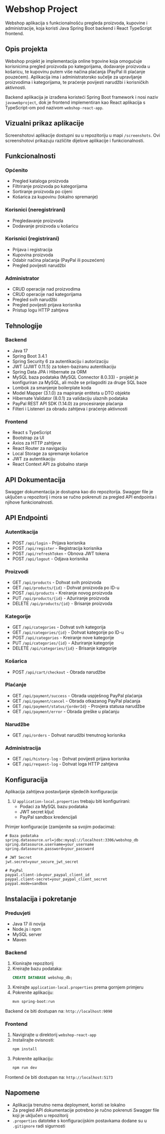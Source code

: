 # Webshop Project

Webshop aplikacija s funkcionalnošću pregleda proizvoda, kupovine i administracije, koja koristi Java Spring Boot backend i React TypeScript frontend.

## Opis projekta

Webshop projekt je implementacija online trgovine koja omogućuje korisnicima pregled proizvoda po kategorijama, dodavanje proizvoda u košaricu, te kupovinu putem više načina plaćanja (PayPal ili plaćanje pouzećem). Aplikacija ima i administratorsko sučelje za upravljanje proizvodima i kategorijama, te praćenje povijesti narudžbi i korisničkih aktivnosti.

Backend aplikacija je izrađena koristeći Spring Boot framework i nosi naziv `javawebproject`, dok je frontend implementiran kao React aplikacija s TypeScript-om pod nazivom `webshop-react-app`.

## Vizualni prikaz aplikacije

Screenshotovi aplikacije dostupni su u repozitoriju u mapi `/screenshots`. Ovi screenshotovi prikazuju različite dijelove aplikacije i funkcionalnosti.

## Funkcionalnosti

### Općenito
- Pregled kataloga proizvoda
- Filtriranje proizvoda po kategorijama
- Sortiranje proizvoda po cijeni
- Košarica za kupovinu (lokalno spremanje)

### Korisnici (neregistrirani)
- Pregledavanje proizvoda
- Dodavanje proizvoda u košaricu

### Korisnici (registrirani)
- Prijava i registracija
- Kupovina proizvoda
- Odabir načina plaćanja (PayPal ili pouzećem)
- Pregled povijesti narudžbi

### Administrator
- CRUD operacije nad proizvodima
- CRUD operacije nad kategorijama
- Pregled svih narudžbi
- Pregled povijesti prijava korisnika
- Pristup logu HTTP zahtjeva

## Tehnologije

### Backend
- Java 17
- Spring Boot 3.4.1
- Spring Security 6 za autentikaciju i autorizaciju
- JWT (JJWT 0.11.5) za token-baziranu autentikaciju
- Spring Data JPA i Hibernate za ORM
- MySQL baza podataka (MySQL Connector 8.0.33) - projekt je konfiguriran za MySQL, ali može se prilagoditi za druge SQL baze
- Lombok za smanjenje boilerplate koda
- Model Mapper (3.1.0) za mapiranje entiteta u DTO objekte
- Hibernate Validator (8.0.1) za validaciju ulaznih podataka
- PayPal REST API SDK (1.14.0) za procesiranje plaćanja
- Filteri i Listeneri za obradu zahtjeva i praćenje aktivnosti

### Frontend
- React s TypeScript
- Bootstrap za UI
- Axios za HTTP zahtjeve
- React Router za navigaciju
- Local Storage za spremanje košarice
- JWT za autentikaciju
- React Context API za globalno stanje


## API Dokumentacija

Swagger dokumentacija je dostupna kao dio repozitorija. Swagger file je uključen u repozitorij i mora se ručno pokrenuti za pregled API endpointa i njihove funkcionalnosti.

## API Endpointi

### Autentikacija
- POST `/api/login` - Prijava korisnika
- POST `/api/register` - Registracija korisnika
- POST `/api/refreshToken` - Obnova JWT tokena
- POST `/api/logout` - Odjava korisnika

### Proizvodi
- GET `/api/products` - Dohvat svih proizvoda
- GET `/api/products/{id}` - Dohvat proizvoda po ID-u
- POST `/api/products` - Kreiranje novog proizvoda
- PUT `/api/products/{id}` - Ažuriranje proizvoda
- DELETE `/api/products/{id}` - Brisanje proizvoda

### Kategorije
- GET `/api/categories` - Dohvat svih kategorija
- GET `/api/categories/{id}` - Dohvat kategorije po ID-u
- POST `/api/categories` - Kreiranje nove kategorije
- PUT `/api/categories/{id}` - Ažuriranje kategorije
- DELETE `/api/categories/{id}` - Brisanje kategorije

### Košarica
- POST `/api/cart/checkout` - Obrada narudžbe

### Plaćanje
- GET `/api/payment/success` - Obrada uspješnog PayPal plaćanja
- GET `/api/payment/cancel` - Obrada otkazanog PayPal plaćanja
- GET `/api/payment/status/{orderId}` - Provjera statusa narudžbe
- GET `/api/payment/error` - Obrada greške u plaćanju

### Narudžbe
- GET `/api/orders` - Dohvat narudžbi trenutnog korisnika

### Administracija
- GET `/api/history-log` - Dohvat povijesti prijava korisnika
- GET `/api/request-log` - Dohvat loga HTTP zahtjeva


## Konfiguracija

Aplikacija zahtijeva postavljanje sljedećih konfiguracija:

1. U `application-local.properties` trebaju biti konfigurirani:
   - Podaci za MySQL bazu podataka
   - JWT secret ključ
   - PayPal sandbox kredencijali
   
Primjer konfiguracije (zamijenite sa svojim podacima):
```properties
# Baza podataka
spring.datasource.url=jdbc:mysql://localhost:3306/webshop_db
spring.datasource.username=your_username
spring.datasource.password=your_password

# JWT Secret
jwt.secret=your_secure_jwt_secret

# PayPal
paypal.client-id=your_paypal_client_id
paypal.client-secret=your_paypal_client_secret
paypal.mode=sandbox
```

## Instalacija i pokretanje

### Preduvjeti
- Java 17 ili novija
- Node.js i npm
- MySQL server
- Maven

### Backend
1. Klonirajte repozitorij
2. Kreirajte bazu podataka:
   ```sql
   CREATE DATABASE webshop_db;
   ```
3. Kreirajte `application-local.properties` prema gornjem primjeru
4. Pokrenite aplikaciju:
   ```bash
   mvn spring-boot:run
   ```

Backend će biti dostupan na: `http://localhost:9090`

### Frontend
1. Navigirajte u direktorij `webshop-react-app`
2. Instalirajte ovisnosti:
   ```bash
   npm install
   ```
3. Pokrenite aplikaciju:
   ```bash
   npm run dev
   ```

Frontend će biti dostupan na: `http://localhost:5173`

## Napomene

- Aplikacija trenutno nema deployment, koristi se lokalno
- Za pregled API dokumentacije potrebno je ručno pokrenuti Swagger file koji je uključen u repozitorij
- `.properties` datoteke s konfiguracijskim postavkama dodane su u `.gitignore` radi sigurnosti